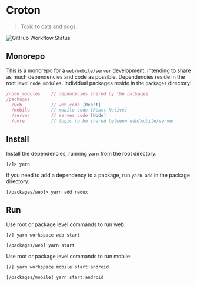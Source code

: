 # Croton

> Toxic to cats and dogs.

![GitHub Workflow Status](https://img.shields.io/github/workflow/status/dubbha/croton/Node.js-common-WEB-CI?label=web%20CI)


## Monorepo
This is a monorepo for a `web/mobile/server` development, intending to share as much dependencies and code as possible. Dependencies reside in the root level `node_modules`. Individual packages reside in the `packages` directory:

```js
/node_modules    // dependecies shared by the packages
/packages
  /web           // web code [React]
  /mobile        // mobile code [React Native]
  /server        // server code [Node]
  /core          // logic to be shared between web/mobile/server
```

## Install
Install the dependencies, running `yarn` from the root directory:
```
[/]> yarn
```

If you need to add a dependency to a package, run `yarn add` in the package directory:
```
[/packages/web]> yarn add redux
```

## Run
Use root or package level commands to run web:
```
[/] yarn workspace web start

[/packages/web] yarn start
```

Use root or package level commands to run mobile:
```
[/] yarn workspace mobile start:android

[/packages/mobile] yarn start:android
```
